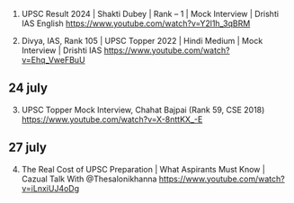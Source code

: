 1. UPSC Result 2024 | Shakti Dubey | Rank – 1 | Mock Interview | Drishti IAS English
https://www.youtube.com/watch?v=Y2l1h_3qBRM

2. Divya, IAS, Rank 105 | UPSC Topper 2022 | Hindi Medium | Mock Interview | Drishti IAS
https://www.youtube.com/watch?v=Ehq_VweFBuU

## 24 july
3. UPSC Topper Mock Interview, Chahat Bajpai (Rank 59, CSE 2018)
https://www.youtube.com/watch?v=X-8nttKX_-E


## 27 july 
4. The Real Cost of UPSC Preparation | What Aspirants Must Know | Cazual Talk With ‪@Thesalonikhanna‬
https://www.youtube.com/watch?v=iLnxiUJ4oDg


